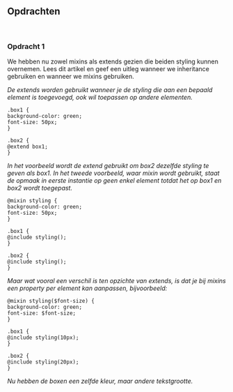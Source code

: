 ## **Opdrachten**

<br>

### **Opdracht 1**
We hebben nu zowel mixins als extends gezien die beiden styling kunnen overnemen. Lees dit artikel en geef een uitleg wanneer we inheritance gebruiken en wanneer we mixins gebruiken.

_De extends worden gebruikt wanneer je de styling die aan een bepaald element is toegevoegd, ook wil toepassen op andere elementen._

```
.box1 {
background-color: green;
font-size: 50px;
}

.box2 {
@extend box1;
}
```

_In het voorbeeld wordt de extend gebruikt om box2 dezelfde styling te geven als box1. In het tweede voorbeeld, waar mixin wordt gebruikt, staat de opmaak in eerste instantie op geen enkel element totdat het op box1 en box2 wordt toegepast._

```
@mixin styling {
background-color: green;
font-size: 50px;
}

.box1 {
@include styling();
}

.box2 {
@include styling();
}
```

_Maar wat vooral een verschil is ten opzichte van extends, is dat je bij mixins een property per element kan aanpassen, bijvoorbeeld:_

```
@mixin styling($font-size) {
background-color: green;
font-size: $font-size;
}

.box1 {
@include styling(10px);
}

.box2 {
@include styling(20px);
}
```

_Nu hebben de boxen een zelfde kleur, maar andere tekstgrootte._